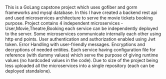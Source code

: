 This is a GoLang capstone project which uses gofiber and gorm frameworks and mysql database.
In this I have created a backend rest api and used microservices architecture to serve the movie tickets booking purpose.
Project contains 4 independent microservices - User,Movie,Theatre,Booking each service can be independently deployed to the server.
Some microservices communicate internally each other using http end points.
User authentication and authorization enabled using Jwt token.
Error Handling with user-friendly messages.
Encryptions and decryptions of needed entities.
Each service having configuration file for reference (with dummy values) which serve the purpose of giving runtime values (no hardcoded values in the code).
Due to size of the project being less uploaded all the microservices into a single repository (each can be deployed standalone).
